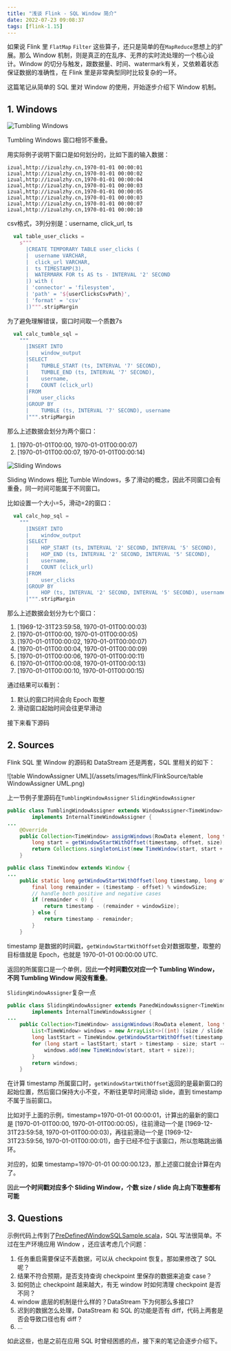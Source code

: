 ```yaml
---
title: "浅谈 Flink - SQL Window 简介"
date: 2022-07-23 09:08:37
tags: [flink-1.15]
---
```


如果说 Flink 里 `FlatMap` `Filter` 这些算子，还只是简单的在`MapReduce`思想上的扩展。那么 Window 机制，则是真正的在乱序、无界的实时流处理的一个核心设计。Window 的切分与触发，跟数据量、时间、watermark有关，又依赖着状态保证数据的准确性，在 Flink 里是非常典型同时比较复杂的一环。

这篇笔记从简单的 SQL 里对 Window 的使用，开始逐步介绍下 Window 机制。

## 1. Windows

![Tumbling Windows](/assets/images/flink/tumbling-windows.svg)

Tumbling Windows 窗口相邻不重叠。

用实际例子说明下窗口是如何划分的，比如下面的输入数据：

```
izual,http://izualzhy.cn,1970-01-01 00:00:01
izual,http://izualzhy.cn,1970-01-01 00:00:02
izual,http://izualzhy.cn,1970-01-01 00:00:04
izual,http://izualzhy.cn,1970-01-01 00:00:03
izual,http://izualzhy.cn,1970-01-01 00:00:05
izual,http://izualzhy.cn,1970-01-01 00:00:03
izual,http://izualzhy.cn,1970-01-01 00:00:07
izual,http://izualzhy.cn,1970-01-01 00:00:10
```

csv格式，3列分别是：username, click_url, ts

```scala
  val table_user_clicks =
    s"""
      |CREATE TEMPORARY TABLE user_clicks (
      |  username VARCHAR,
      |  click_url VARCHAR,
      |  ts TIMESTAMP(3),
      |  WATERMARK FOR ts AS ts - INTERVAL '2' SECOND
      |) with (
      | 'connector' = 'filesystem',
      | 'path' = '${userClicksCsvPath}',
      | 'format' = 'csv'
      |)""".stripMargin
```

为了避免理解错误，窗口时间取一个质数7s

```scala
  val calc_tumble_sql =
    """
      |INSERT INTO
      |    window_output
      |SELECT
      |    TUMBLE_START (ts, INTERVAL '7' SECOND),
      |    TUMBLE_END (ts, INTERVAL '7' SECOND),
      |    username,
      |    COUNT (click_url)
      |FROM
      |    user_clicks
      |GROUP BY
      |    TUMBLE (ts, INTERVAL '7' SECOND), username
      |""".stripMargin
```

那么上述数据会划分为两个窗口：

1. [1970-01-01T00:00, 1970-01-01T00:00:07)
2. [1970-01-01T00:00:07, 1970-01-01T00:00:14)

![Sliding Windows](/assets/images/flink/sliding-windows.svg)

Sliding Windows 相比 Tumble Windows，多了滑动的概念，因此不同窗口会有重叠，同一时间可能属于不同窗口。

比如设置一个大小=5，滑动=2的窗口：

```scala
  val calc_hop_sql =
    """
      |INSERT INTO
      |    window_output
      |SELECT
      |    HOP_START (ts, INTERVAL '2' SECOND, INTERVAL '5' SECOND),
      |    HOP_END (ts, INTERVAL '2' SECOND, INTERVAL '5' SECOND),
      |    username,
      |    COUNT (click_url)
      |FROM
      |    user_clicks
      |GROUP BY
      |    HOP (ts, INTERVAL '2' SECOND, INTERVAL '5' SECOND), username
      |""".stripMargin
```

那么上述数据会划分为七个窗口：

1. [1969-12-31T23:59:58, 1970-01-01T00:00:03)
2. [1970-01-01T00:00, 1970-01-01T00:00:05)
3. [1970-01-01T00:00:02, 1970-01-01T00:00:07)
4. [1970-01-01T00:00:04, 1970-01-01T00:00:09)
5. [1970-01-01T00:00:06, 1970-01-01T00:00:11)
6. [1970-01-01T00:00:08, 1970-01-01T00:00:13)
7. [1970-01-01T00:00:10, 1970-01-01T00:00:15)

通过结果可以看到：

1. 默认的窗口时间会向 Epoch 取整
2. 滑动窗口起始时间会往更早滑动

接下来看下源码

## 2. Sources

Flink SQL 里 Window 的源码和 DataStream 还是两套，SQL 里相关的如下：

![table WindowAssigner UML](/assets/images/flink/FlinkSource/table WindowAssigner UML.png)

上一节例子里源码在`TumblingWindowAssigner` `SlidingWindowAssigner`

```java
public class TumblingWindowAssigner extends WindowAssigner<TimeWindow>
        implements InternalTimeWindowAssigner {
...
    @Override
    public Collection<TimeWindow> assignWindows(RowData element, long timestamp) {
        long start = getWindowStartWithOffset(timestamp, offset, size);
        return Collections.singletonList(new TimeWindow(start, start + size));
    }

public class TimeWindow extends Window {
...
    public static long getWindowStartWithOffset(long timestamp, long offset, long windowSize) {
        final long remainder = (timestamp - offset) % windowSize;
        // handle both positive and negative cases
        if (remainder < 0) {
            return timestamp - (remainder + windowSize);
        } else {
            return timestamp - remainder;
        }
    }
```

timestamp 是数据的时间戳，`getWindowStartWithOffset`会对数据取整，取整的目标值就是 Epoch，也就是 1970-01-01 00:00:00 UTC.

返回的所属窗口是一个单例，因此**一个时间戳仅对应一个 Tumbling Window，不同 Tumbling Window 间没有重叠**。

`SlidingWindowAssigner`复杂一点

```java
public class SlidingWindowAssigner extends PanedWindowAssigner<TimeWindow>
        implements InternalTimeWindowAssigner {
...
    public Collection<TimeWindow> assignWindows(RowData element, long timestamp) {
        List<TimeWindow> windows = new ArrayList<>((int) (size / slide));
        long lastStart = TimeWindow.getWindowStartWithOffset(timestamp, offset, slide);
        for (long start = lastStart; start > timestamp - size; start -= slide) {
            windows.add(new TimeWindow(start, start + size));
        }
        return windows;
    }
```

在计算 timestamp 所属窗口时，`getWindowStartWithOffset`返回的是最新窗口的起始位置，然后窗口保持大小不变，不断往更早时间滑动 slide，直到 timestamp 不属于当前窗口。

比如对于上面的示例，timestamp=1970-01-01 00:00:01，计算出的最新的窗口是 [1970-01-01T00:00, 1970-01-01T00:00:05)，往前滑动一个是 [1969-12-31T23:59:58, 1970-01-01T00:00:03)，再往前滑动一个是 [1969-12-31T23:59:56, 1970-01-01T00:00:01)，由于已经不位于该窗口，所以忽略跳出循环。

对应的，如果 timestamp=1970-01-01 00:00:00.123，那上述窗口就会计算在内了。

因此**一个时间戳对应多个 Sliding Window，个数 size / slide 向上向下取整都有可能**

## 3. Questions

示例代码上传到了[PreDefinedWindowSQLSample.scala](https://github.com/izualzhy/BigData-Systems/blob/main/flink/flink_1_15/src/main/scala/cn/izualzhy/PreDefinedWindowSQLSample.scala)，SQL 写法很简单。不过在生产环境应用 Window ，还应该考虑几个问题：

1. 任务重启需要保证不丢数据，可以从 checkpoint 恢复。那如果修改了 SQL 呢？
2. 结果不符合预期，是否支持查询 checkpoint 里保存的数据来追查 case？
3. 如何防止 checkpoint 越来越大，有无 window 时如何清理 checkpoint 是否不同？
4. window 底层的机制是什么样的？DataStream 下为何那么多接口?
5. 迟到的数据怎么处理，DataStream 和 SQL 的功能是否有 diff，代码上两套是否会导致口径也有 diff？
6. ...

如此这些，也是之前在应用 SQL 时曾经困惑的点，接下来的笔记会逐步介绍下。